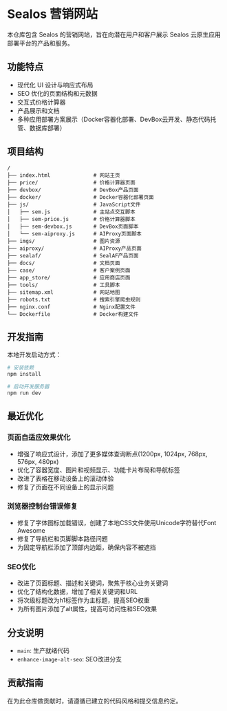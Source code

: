 # Sealos 营销网站

本仓库包含 Sealos 的营销网站，旨在向潜在用户和客户展示 Sealos 云原生应用部署平台的产品和服务。

## 功能特点

- 现代化 UI 设计与响应式布局
- SEO 优化的页面结构和元数据
- 交互式价格计算器
- 产品展示和文档
- 多种应用部署方案展示（Docker容器化部署、DevBox云开发、静态代码托管、数据库部署）

## 项目结构

```
/
├── index.html              # 网站主页
├── price/                  # 价格计算器页面
├── devbox/                 # DevBox产品页面
├── docker/                 # Docker容器化部署页面
├── js/                     # JavaScript文件
│   ├── sem.js              # 主站点交互脚本
│   ├── sem-price.js        # 价格计算器脚本
│   ├── sem-devbox.js       # DevBox页面脚本
│   └── sem-aiproxy.js      # AIProxy页面脚本
├── imgs/                   # 图片资源
├── aiproxy/                # AIProxy产品页面
├── sealaf/                 # SealAF产品页面
├── docs/                   # 文档页面
├── case/                   # 客户案例页面
├── app_store/              # 应用商店页面
├── tools/                  # 工具脚本
├── sitemap.xml             # 网站地图
├── robots.txt              # 搜索引擎爬虫规则
├── nginx.conf              # Nginx配置文件
└── Dockerfile              # Docker构建文件
```

## 开发指南

本地开发启动方式：

```bash
# 安装依赖
npm install

# 启动开发服务器
npm run dev
```

## 最近优化

### 页面自适应效果优化

- 增强了响应式设计，添加了更多媒体查询断点(1200px, 1024px, 768px, 576px, 480px)
- 优化了容器宽度、图片和视频显示、功能卡片布局和导航标签
- 改进了表格在移动设备上的滚动体验
- 修复了页面在不同设备上的显示问题

### 浏览器控制台错误修复

- 修复了字体图标加载错误，创建了本地CSS文件使用Unicode字符替代Font Awesome
- 修复了导航栏和页脚脚本路径问题
- 为固定导航栏添加了顶部内边距，确保内容不被遮挡

### SEO优化

- 改进了页面标题、描述和关键词，聚焦于核心业务关键词
- 优化了结构化数据，增加了相关关键词和URL
- 将次级标题改为h1标签作为主标题，提高SEO权重
- 为所有图片添加了alt属性，提高可访问性和SEO效果

## 分支说明

- `main`: 生产就绪代码
- `enhance-image-alt-seo`: SEO改进分支

## 贡献指南

在为此仓库做贡献时，请遵循已建立的代码风格和提交信息约定。
